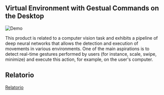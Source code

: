 ## Virtual Environment with Gestual Commands on the Desktop
![Demo](https://github.com/GuilhermeViveiros/LEI/blob/master/demo.gif)


 This product is related to a computer vision task and exhibits a pipeline of deep neural networks that allows the detection and execution of movements in various environments. One of the main aspirations is to detect real-time gestures performed by users (for instance, scale, swipe, minimize) and execute this action, for example, on the user's computer.


## Relatorio
[Relatorio](https://www.overleaf.com/8817112827nkrhbydjqgyf)
